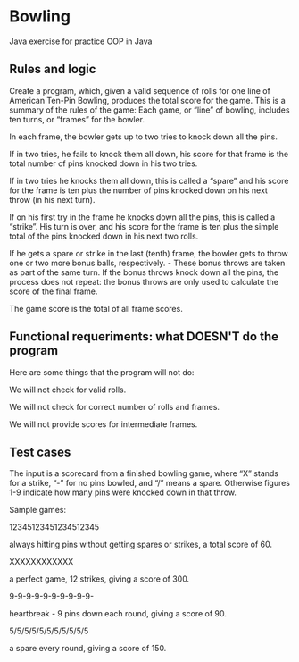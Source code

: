 # Bowling
Java exercise for practice OOP in Java


## Rules and logic
Create a program, which, given a valid sequence of rolls for one line of American Ten-Pin Bowling, produces the total score for the game. This is a summary of the rules of the game:
Each game, or “line” of bowling, includes ten turns, or “frames” for the bowler.

In each frame, the bowler gets up to two tries to knock down all the pins.

If in two tries, he fails to knock them all down, his score for that frame is the total number of pins knocked down in his two tries.

If in two tries he knocks them all down, this is called a “spare” and his score for the frame is ten plus the number of pins knocked down on his next throw (in his next turn).

If on his first try in the frame he knocks down all the pins, this is called a “strike”. His turn is over, and his score for the frame is ten plus the simple total of the pins knocked down in his next two rolls.

If he gets a spare or strike in the last (tenth) frame, the bowler gets to throw one or two more bonus balls, respectively. - These bonus throws are taken as part of the same turn. If the bonus throws knock down all the pins, the process does not repeat: the bonus throws are only used to calculate the score of the final frame.

The game score is the total of all frame scores.

## Functional requeriments: what DOESN'T do the program
Here are some things that the program will not do:

We will not check for valid rolls.

We will not check for correct number of rolls and frames.

We will not provide scores for intermediate frames.

## Test cases
The input is a scorecard from a finished bowling game, where “X” stands for a strike, “-” for no pins bowled, and “/” means a spare. Otherwise figures 1-9 indicate how many pins were knocked down in that throw.

Sample games:

12345123451234512345

always hitting pins without getting spares or strikes, a total score of 60.

XXXXXXXXXXXX

a perfect game, 12 strikes, giving a score of 300.

9-9-9-9-9-9-9-9-9-9-

heartbreak - 9 pins down each round, giving a score of 90.

5/5/5/5/5/5/5/5/5/5/5

a spare every round, giving a score of 150.
